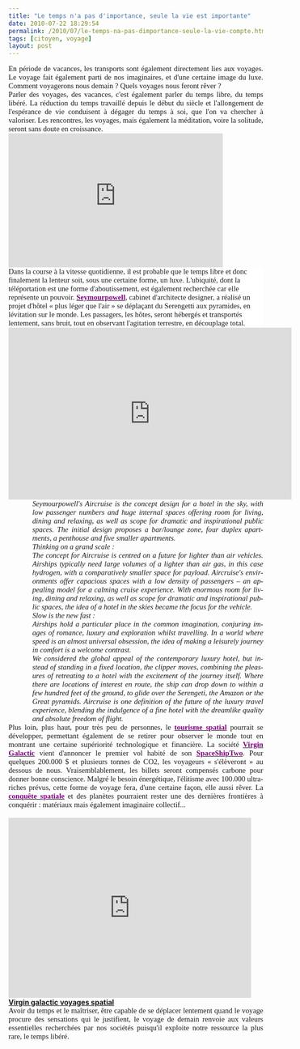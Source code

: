 ```yaml
---
title: "Le temps n'a pas d'importance, seule la vie est importante"
date: 2010-07-22 18:29:54
permalink: /2010/07/le-temps-na-pas-dimportance-seule-la-vie-compte.html
tags: [citoyen, voyage]
layout: post
---
```


<p class="MsoNormal" style="TEXT-ALIGN: justify; MARGIN: 0pt"><span style="FONT-FAMILY: Calibri; FONT-SIZE: 11pt; mso-bidi-font-family: Arial">En période de vacances, les transports sont également directement lies aux voyages. Le voyage fait également parti de nos imaginaires, et d'une certaine image du luxe. Comment voyagerons nous demain ? Quels voyages nous feront rêver</span><span lang="EN-GB" style="FONT-FAMILY: Calibri; FONT-SIZE: 11pt; mso-bidi-font-family: Arial; mso-ansi-language: EN-GB"> ?<o:p></o:p></span></p> <p class="MsoNormal" style="TEXT-ALIGN: justify; MARGIN: 0pt"><span lang="EN-GB" style="FONT-FAMILY: Calibri; FONT-SIZE: 11pt; mso-bidi-font-family: Arial; mso-ansi-language: EN-GB"><o:p></o:p></span></p> <p class="MsoNormal" style="TEXT-ALIGN: justify; MARGIN: 0pt"><span style="FONT-FAMILY: Calibri; FONT-SIZE: 11pt; mso-bidi-font-family: Arial">Parler des voyages, des vacances, c'est également parler du temps libre, du temps libéré. La réduction du temps travaillé depuis le début du siècle et l'allongement de l'espérance de vie conduisent à dégager du temps à soi, que l'on va chercher à valoriser. Les rencontres, les voyages, mais également la méditation, voire la solitude, seront sans doute en croissance.</span></p> <p class="MsoNormal" style="TEXT-ALIGN: justify; MARGIN: 0pt"><span style="FONT-FAMILY: Calibri; FONT-SIZE: 11pt; mso-bidi-font-family: Arial"></span></p>   <!--more-->  <p class="MsoNormal" style="TEXT-ALIGN: justify; MARGIN: 0pt"><span style="FONT-FAMILY: Calibri; FONT-SIZE: 11pt; mso-bidi-font-family: Arial"><o:p></o:p></span></p><iframe frameborder="no" framespacing="0" height="265" scrolling="no" src="http://videos.publicsenat.fr/vodiFrame.php?idE=57638" valign="top" width="424">                                                                                                                                </iframe> <p class="MsoNormal" style="TEXT-ALIGN: justify; MARGIN: 0pt"><span style="FONT-FAMILY: Calibri; FONT-SIZE: 11pt; mso-bidi-font-family: Arial"><o:p></o:p></span></p> <p class="MsoNormal" style="MARGIN: 0pt; BACKGROUND: white"><span style="FONT-FAMILY: Calibri; FONT-SIZE: 11pt; mso-bidi-font-family: Arial">Dans la course à la vitesse quotidienne, il est probable que le temps libre et donc finalement la lenteur soit, sous une certaine forme, un luxe. L'ubiquité, dont la téléportation est une forme d'aboutissement, est également recherchée car elle représente un pouvoir. <strong><a href="http://www.seymourpowell.com/aircruise/aircruise-press-release.html"><font color="#800080">Seymourpowell</font></a></strong>, cabinet d'architecte designer, a réalisé un projet d'hôtel « plus léger que l'air » se déplaçant du Serengetti aux pyramides, en lévitation sur le monde. Les passagers, les hôtes, seront hébergés et transportés lentement, sans bruit, tout en observant l'agitation terrestre, en découplage total.</span></p> <p class="MsoNormal" style="MARGIN: 0pt; BACKGROUND: white"><span style="FONT-FAMILY: Calibri; FONT-SIZE: 11pt; mso-bidi-font-family: Arial"><o:p></o:p></span></p> <object height="340" width="560"><param name="movie" value="http://www.youtube.com/v/bP15Vgt55Gk&hl=fr_FR&fs=1" /><param name="allowFullScreen" value="true" /><param name="allowscriptaccess" value="always" /> <embed allowfullscreen="true" allowscriptaccess="always" height="340" src="http://www.youtube.com/v/bP15Vgt55Gk&hl=fr_FR&fs=1" type="application/x-shockwave-flash" width="560" /></object> <p class="MsoNormal" style="TEXT-ALIGN: justify; MARGIN: 0pt"><span style="FONT-FAMILY: Calibri; FONT-SIZE: 11pt; mso-bidi-font-family: Arial"><o:p></o:p></span></p> <p class="MsoNormal" style="TEXT-ALIGN: justify; MARGIN: 0pt"><span lang="EN-GB" style="FONT-FAMILY: Calibri; FONT-SIZE: 11pt; mso-bidi-font-family: Arial; mso-ansi-language: EN-GB"><o:p></o:p></span></p> <p class="MsoNormal" style="TEXT-ALIGN: justify; MARGIN: 0pt 0pt 0pt 35.4pt"><em><span lang="EN-GB" style="FONT-FAMILY: Calibri; FONT-SIZE: 11pt; mso-bidi-font-family: Arial; mso-ansi-language: EN-GB">Seymourpowell's Aircruise is the concept design for a hotel in the sky, with low passenger numbers and huge internal spaces offering room for living, dining and relaxing, as well as scope for dramatic and inspirational public spaces. The initial design proposes a bar/lounge zone, four duplex apartments, a penthouse and five smaller apartments.<o:p></o:p></span></em></p> <p class="MsoNormal" style="TEXT-ALIGN: justify; MARGIN: 0pt 0pt 0pt 35.4pt"><em><span lang="EN-GB" style="FONT-FAMILY: Calibri; FONT-SIZE: 11pt; mso-bidi-font-family: Arial; mso-ansi-language: EN-GB"><o:p></o:p></span></em></p> <p class="MsoNormal" style="TEXT-ALIGN: justify; MARGIN: 0pt 0pt 0pt 35.4pt"><em><span lang="EN-GB" style="FONT-FAMILY: Calibri; FONT-SIZE: 11pt; mso-bidi-font-family: Arial; mso-ansi-language: EN-GB">Thinking on a grand scale :<o:p></o:p></span></em></p> <p class="MsoNormal" style="TEXT-ALIGN: justify; MARGIN: 0pt 0pt 0pt 35.4pt"><em><span style="FONT-FAMILY: Calibri; FONT-SIZE: 11pt; mso-bidi-font-family: Arial">The concept for Aircruise is centred on a future for lighter than air vehicles. Airships typically </span></em><em><span lang="EN-GB" style="FONT-FAMILY: Calibri; FONT-SIZE: 11pt; mso-bidi-font-family: Arial; mso-ansi-language: EN-GB">need large volumes of a lighter than air gas, in this case hydrogen, with a comparatively smaller space for payload. Aircruise's environments offer capacious spaces with a low density of passengers – an appealing model for a calming cruise experience. With enormous room for living, dining and relaxing, as well as scope for dramatic and inspirational public spaces, the idea of a hotel in the skies became the focus for the vehicle.<o:p></o:p></span></em></p> <p class="MsoNormal" style="TEXT-ALIGN: justify; MARGIN: 0pt 0pt 0pt 35.4pt"><em><span lang="EN-GB" style="FONT-FAMILY: Calibri; FONT-SIZE: 11pt; mso-bidi-font-family: Arial; mso-ansi-language: EN-GB"><o:p></o:p></span></em></p> <p class="MsoNormal" style="TEXT-ALIGN: justify; MARGIN: 0pt 0pt 0pt 35.4pt"><em><span lang="EN-GB" style="FONT-FAMILY: Calibri; FONT-SIZE: 11pt; mso-bidi-font-family: Arial; mso-ansi-language: EN-GB">Slow is the new fast :<o:p></o:p></span></em></p> <p class="MsoNormal" style="TEXT-ALIGN: justify; MARGIN: 0pt 0pt 0pt 35.4pt"><em><span lang="EN-GB" style="FONT-FAMILY: Calibri; FONT-SIZE: 11pt; mso-bidi-font-family: Arial; mso-ansi-language: EN-GB">Airships hold a particular place in the common imagination, conjuring images of romance, luxury and exploration whilst travelling. In a world where speed is an almost universal obsession, the idea of making a leisurely journey in comfort is a welcome contrast.<o:p></o:p></span></em></p> <p class="MsoNormal" style="TEXT-ALIGN: justify; MARGIN: 0pt 0pt 0pt 35.4pt"><em><span lang="EN-GB" style="FONT-FAMILY: Calibri; FONT-SIZE: 11pt; mso-bidi-font-family: Arial; mso-ansi-language: EN-GB">We considered the global appeal of the contemporary luxury hotel, but instead of standing in a fixed location, the clipper moves, combining the pleasures of retreating to a hotel with the excitement of the journey itself. Where there are locations of interest en route, the ship can drop down to within a few hundred feet of the ground, to glide over the Serengeti, the Amazon or the Great pyramids. Aircruise is one definition of the future of the luxury travel experience, blending the indulgence of a fine hotel with the dreamlike quality and absolute freedom of flight.<o:p></o:p></span></em></p> <p class="MsoNormal" style="TEXT-ALIGN: justify; MARGIN: 0pt 0pt 0pt 35.4pt"><span lang="EN-GB" style="FONT-FAMILY: Calibri; FONT-SIZE: 11pt; mso-bidi-font-family: Arial; mso-ansi-language: EN-GB"><o:p></o:p></span></p> <p class="MsoNormal" style="TEXT-ALIGN: justify; MARGIN: 0pt"><span style="FONT-FAMILY: Calibri; FONT-SIZE: 11pt">Plus loin, plus haut, pour très peu de personnes, le <strong><a href="http://fr.wikipedia.org/wiki/Tourisme_spatial"><font color="#800080">tourisme spatial</font></a></strong> pourrait se développer, permettant également de se retirer pour observer le monde tout en montrant une certaine supériorité technologique et financière. La société <strong><a href="http://www.virgingalactic.com/"><font color="#800080">Virgin Galactic</font></a></strong> vient d'annoncer le premier vol habité de son <strong><a href="http://www.virgingalactic.com/news/item/vss-enterprise-makes-its-first-crewed-flight/"><font color="#800080">SpaceShipTwo</font></a></strong>. Pour quelques 200.000 $ et plusieurs tonnes de CO2, les voyageurs « s'élèveront » au dessous de nous. Vraisemblablement, les billets seront compensés carbone pour donner bonne conscience. Malgré le besoin énergétique, l'élitisme avec 100.000 ultra-riches prévus, cette forme de voyage fera, d'une certaine façon, elle aussi rêver. La <strong><a href="http://www.publicsenat.fr/vod/conversation-d-avenirs/l-espace/61666"><font color="#800080">conquête spatiale</font></a></strong> et des planètes pourraient rester une des dernières frontières à conquérir : matériaux mais également imaginaire collectif...</span></p> <p class="MsoNormal" style="TEXT-ALIGN: justify; MARGIN: 0pt"><span style="FONT-FAMILY: Calibri; FONT-SIZE: 11pt"><o:p></o:p></span><br /> <object height="356" width="480"><param name="movie" value="http://www.dailymotion.com/swf/video/x48it1_virgin-galactic-voyages-spatial_tech?additionalInfos=0" /><param name="allowFullScreen" value="true" /><param name="allowScriptAccess" value="always" /> <embed allowfullscreen="true" allowscriptaccess="always" height="356" src="http://www.dailymotion.com/swf/video/x48it1_virgin-galactic-voyages-spatial_tech?additionalInfos=0" type="application/x-shockwave-flash" width="480" /></object><br /><strong><a href="http://www.dailymotion.com/video/x48it1_virgin-galactic-voyages-spatial_tech">Virgin galactic voyages spatial</a></strong><br /></p> <p class="MsoNormal" style="TEXT-ALIGN: justify; MARGIN: 0pt"><span style="FONT-FAMILY: Calibri; FONT-SIZE: 11pt; mso-bidi-font-family: Arial">Avoir du temps et le maîtriser, être capable de se déplacer lentement quand le voyage procure des sensations qui le justifient, le voyage de demain renvoie aux valeurs essentielles recherchées par nos sociétés puisqu'il exploite notre ressource la plus rare, le temps libéré.</span><br /></p>
